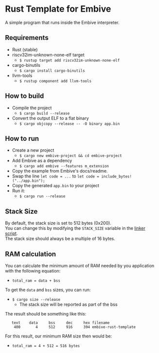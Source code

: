 # Rust Template for Embive
A simple program that runs inside the Embive interpreter.

## Requirements
- Rust (stable)
- riscv32im-unknown-none-elf target
    - `$ rustup target add riscv32im-unknown-none-elf`
- cargo-binutils
    - `$ cargo install cargo-binutils`
- llvm-tools
    - `$ rustup component add llvm-tools`

## How to build
- Compile the project
    - `$ cargo build --release`
- Convert the output ELF to a flat binary
    - `$ cargo objcopy --release -- -O binary app.bin`

## How to run
- Create a new project
    - `$ cargo new embive-project && cd embive-project`
- Add Embive as a dependency
    - `$ cargo add embive --features m_extension`
- Copy the example from Embive's docs/readme.
- Swap the line `let code = ...` to `let code = include_bytes!("../app.bin");`
- Copy the generated `app.bin` to your project
- Run it:  
    - `$ cargo run --release`

## Stack Size
By default, the stack size is set to 512 bytes (0x200).  
You can change this by modifying the `STACK_SIZE` variable in the [linker script](memory.ld).  
The stack size should always be a multiple of 16 bytes.

## RAM calculation
You can calculate the minimum amount of RAM needed by you application with the following equation:  
- `total_ram = data + bss`

To get the `data` and `bss` sizes, you can run:  
- `$ cargo size --release`
    - The stack size will be reported as part of the bss

The result should be something like this:
```
   text    data     bss     dec     hex filename
    400       4     512     916     394 embive-rust-template
```

For this result, our minimum RAM size then would be:  
- `total_ram = 4 + 512 = 516 bytes`
